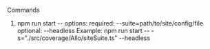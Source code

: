 Commands

1) npm run start --
    options:
        required:
            --suite=path/to/site/config/file
        optional:
            --headless
    Example: npm run start -- -s="./src/coverage/Allo/siteSuite.ts" --headless